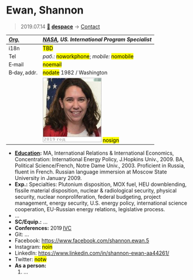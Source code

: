 # Ewan, Shannon
> 2019.07.14 **[🚀](../index/index.md) [despace](index.md)** → [Contact](contact.md)

|*[Org.](contact.md)*|*[NASA](zz_nasa.md), US. International Program Specialist*|
|:--|:--|
|i18n| <mark>TBD</mark> |
|Tel|*раб.:* <mark>noworkphone</mark>; *mobile:* <mark>nomobile</mark> |
|E‑mail| <mark>noemail</mark> |
|B‑day, addr.| <mark>nodate</mark> 1982 / Washington |
|| ![](f/contact/e/ewan_001_photo.jpg) <mark>nosign</mark> |

   - **[Education](edu.md):** MA, International Relations & International Economics, Concentration: International Energy Policy, J.Hopkins Univ., 2009. BA, Political Science/French, Notre Dame Univ., 2003. Proficient in Russia, fluent in French. Russian language immersion at Moscow State University in January 2009.
   - **Exp.:** Specialties: Plutonium disposition, MOX fuel, HEU downblending, fissile material disposition, nuclear & radiological security, physical security, nuclear nonproliferation, federal budgeting, project management, energy security, U.S. energy policy, international science cooperation, EU-Russian energy relations, legislative process.
   - …
   - **SC/Equip.:** …
   - **Conferences:** 2019 [IVC](ivc_2019.md)
   - Git: …
   - Facebook: <https://www.facebook.com/shannon.ewan.5>
   - Instagram: <mark>noin</mark>
   - LinkedIn: <https://www.linkedin.com/in/shannon-ewan-aa44261/>
   - Twitter: <mark>notw</mark>
   - **As a person:**
      1. …
